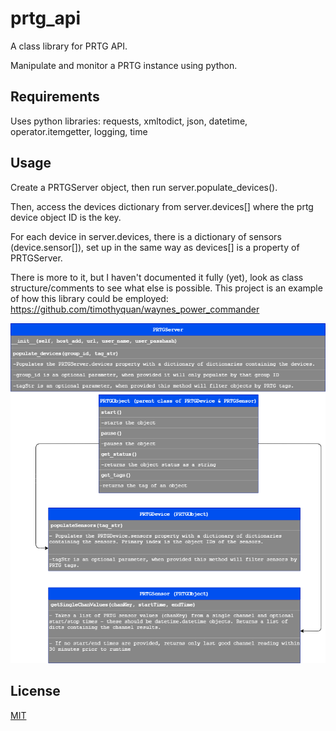 # prtg_api

A class library for PRTG API.

Manipulate and monitor a PRTG instance using python.

## Requirements

Uses python libraries: requests, xmltodict, json, datetime, operator.itemgetter, logging, time

## Usage

Create a PRTGServer object, then run server.populate_devices().

Then, access the devices dictionary from server.devices[] where the prtg device object ID is the key.

For each device in server.devices, there is a dictionary of sensors (device.sensor[]), set up in the same way as devices[] is a property of PRTGServer.

There is more to it, but I haven't documented it fully (yet), look as class structure/comments to see what else is possible.
This project is an example of how this library could be employed: <https://github.com/timothyquan/waynes_power_commander>

![UML](/assets/uml.png)

## License

[MIT](https://choosealicense.com/licenses/mit/)
